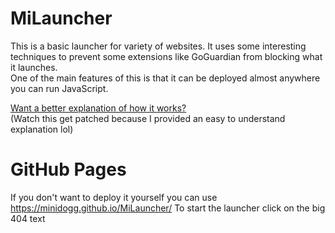 # MiLauncher
This is a basic launcher for variety of websites. It uses some interesting techniques to prevent some extensions like GoGuardian from blocking what it launches.  
One of the main features of this is that it can be deployed almost anywhere you can run JavaScript.

[Want a better explanation of how it works?](https://github.com/minidogg/MiLauncher/blob/main/explanation.md)  
(Watch this get patched because I provided an easy to understand explanation lol)  

# GitHub Pages
If you don't want to deploy it yourself you can use https://minidogg.github.io/MiLauncher/ To start the launcher click on the big 404 text
